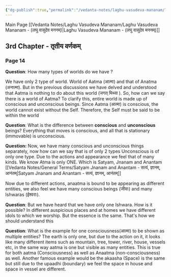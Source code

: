 ```yaml
---
{"dg-publish":true,"permalink":"/vedanta-notes/laghu-vasudeva-mananam/laghu-vasudeva-mananam-3rd-chapter/"}
---
```


Main Page [[Vedanta Notes/Laghu Vasudeva Mananam/Laghu Vasudeva Mananam - (लघु वासुदेव मननम्)\|Laghu Vasudeva Mananam - (लघु वासुदेव मननम्)]]

## 3rd Chapter - तृतीय  वर्णकम् 

### Page 14 

**Question**: How many types of worlds do we have ?

We have only 2 type of world. World of Aatma (आत्मा) and that of Anatma (अनात्मा). But in the previous discussions we have delved and understood that Aatma is nothing to do about this world (जगत्  मिथ्या ). So, how can we say there is a world of Aatma? To clarify this, entire world is made up of conscious and unconscious beings. Since Aatma (आत्मा) is conscious, the world cannot exist without the Self. Therefore, the Self must be said to be within the world

**Question**: What is the difference between **conscious** and **unconscious** beings? 
Everything that moves is conscious, and all that is stationary (immovable) is unconscious.

**Question:**  Now, we have many conscious and unconscious things separately, now how can we say that is of only 2 types
Unconscious is of only one type. Due to the actions and appearance we feel that of many kinds. 
We know Atma is only ONE. Which is Satyam, Jnanam and Anantam [[Vedanta Notes/General Terms/Satyam Jnanam and Anantam - सत्यं, ज्ञानम्, आनंतम्\|Satyam Jnanam and Anantam - सत्यं, ज्ञानम्, आनंतम्]]

Now due to different actions, anaatma is bound to be appearing as different entities, we also feel we have many conscious beings (जीवाः)  and many Ishwaras (ईश्वराः). 

**Question**: But we have heard that we have only one Ishwara. How is it possible?
In different auspicious places and at homes we have different idols to which we worship. But the essence is the same. That's how we should understand this 

**Question**: What is the example for one consciousness(आत्मा) to be shown as multiple entities? 
The earth is only one, but due to the action on it, it looks like many different items such as mountain, tree, tower, river, house, vessels etc, in the same way aatma is one but visible as many entities. This is true for both aatma (Consciousness) as well as Anaatma (non-consciousness) as well. Another famous example would be the akaasha (Space) is the same but still due to the upaadhi (boundary) we feel the space in house and space in vessel are different. 


